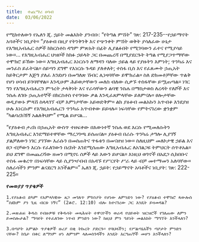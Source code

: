 ```yaml
---
title:  ተጨማሪ ሀሳብ
date:  03/06/2022
---
```


የሚከተለውን የኤለን ጂ. ኋይት መልእክት ያንብቡ:  “የትግል ምሽት” ገጽ: 217-235--የኃይማኖት አባቶችና ነቢያት። “ያዕቆብ በዚያ የትንቅንቅ እና የጭንቀት ምሽት ወቅት ያሳለፈው ሁኔታ የእግዚአብሔር ሰዎች ከክርስቶስ ዳግም ምጽአት በፊት ሊያልፉበት የሚገባውን ፈተና የሚያሳይ ነው።... የእግዚአብሔር ህዝቦች ከክፉ ኃይላት ጋር በመጨረሻ በሚያደርጉት ትግል የሚያጋጥማቸው ተሞክሮ ይኸው ነው። እግዚአብሔር እነርሱን ለማዳን ባለው ኃይል ላይ የያዙትን እምነት; ጥንካሬ እና መንፈስ ይፈትናል። ሰይጣን ደግሞ የእነርሱ ጉዳይ ያለቀለት; ተስፋ ቢስ እና የፈጸሙት ኃጢአት ከይቅርታም እጅግ ያለፈ እንደሆነ በመግለጽ ሽብር ሊነዛባቸው ይሞክራል። ስለ ድክመቶቻቸው ጥልቅ የሆነ ሀሳብ ይገባቸዋል። እንዲሁም ሕይወታቸውን መለስ ብለው ሲቃኙ ተስፋቸው ይሟጠጣል። ነገር ግን የእግዚአብሔርን ምኅረት ታላቅነት እና የራሳቸውን ልባዊ ንስሐ በማስታወስ ለረዳት የለሾች እና ንስሐ ለገቡ ኃጢአተኞች በክርስቶስ የተገባው ቃል እንዲፈጸምላቸው ይለምናሉ። ፀሎታቸው ወዲያውኑ ምላሽ ስላላገኘ ብቻ እምነታቸው አይወድቅም። ልክ ያዕቆብ መልአኩን አጥብቆ እንደያዘ ሁሉ እነርሱም የእግዚአብሔርን ጥንካሬ አጥብቀው ይይዛሉ። ነፍሳቸው የምትናገረው ቋንቋም “ካልባረክኸኝ አልለቅህም” የሚል ይሆናል…

“የያዕቆብ ታሪክ በኃጢአት ውስጥ ተዘፍቀው በእውነተኛ ንስሐ ወደ እርሱ የሚመለሱትን እግዚአብሔር እንደማይተዋቸው ማረጋገጫ ይሰጠናል። ያዕቆብ በራሱ ጥንካሬ ታግሎ ሊያገኝ ያልቻለውን ነገር ያገኘው እራሱን በመስጠትና ጥፋቱን በመናዘዝ ነው። ስለዚህም መለኮታዊ ኃይል እና ፀጋ ብቻውን እርሱ የፈለገውን በረከት እንደሚሰጠው እግዚአብሔር ለአገልጋዩ ትምህርት ሰጥቶአል። ይህ ደግሞ በመጨረሻው ዘመን በሚኖሩ ሰዎች ላይ እውን ይሆናል። እነዚህ ወገኖች በአደጋ ሲከበቡና ተስፋ መቁረጥ በነፍሳቸው ላይ ሲያንዣብብ በአዳኙ የሥርየት ሥራ ላይ ብቻ መተማመን አለባቸው። ስለራሳችን ምንም ልናደርግ አንችልም።” ኤለን ጂ. ኋይት: የኃይማኖት አባቶችና ነቢያት: ገጽ: 222-225።

**የመወያያ ጥያቄዎች**

`1.የያዕቆብ ድካም የአምላካዊው ጸጋ መገለጥ ምክንያት የሆነው ለምንድን ነው? የያዕቆብ ተሞክሮ ጳውሎስ “ስደክም ያን ጊዜ ብርቱ ነኝና” (2ቆሮ. 12:10) ብሎ ከተናገረው ጋር እንዴት ይዛመዳል?`

`2.መጽሐፍ ቅዱስ የብዙዎቹ የቅዱሳት መጻሕፍት ተዋናዮችን ወራዳ የህይወት ዝርዝሮች የገለጠው ለምን ይመስሎታል? ማሳየት የተፈለገው ነጥብ ምንድን ነው? ከዚህ ምን ዓይነት መልእክት ማግኘት እንችላለን?`

`3.በጣዖት አምልኮ ጥያቄዎች ዙሪያ በቂ ትኩረት ያድርጉ። የባህላችን; የሥልጣኔአችን ጣዖታት ምንድን ናቸው? ከጌታ በቀር ለማንም ሆነ ለምንም ላለመስገዳችን እንዴት እርግጠኞች መሆን እንችላለን?`